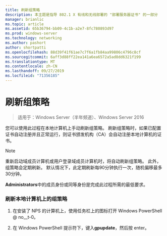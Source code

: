 ```yaml
---
title: 刷新组策略
description: 本主题是指导 802.1 X 有线和无线部署的 "部署服务器证书" 的一部分
manager: brianlic
ms.topic: article
ms.assetid: 65b36794-bb09-4c1b-a2e7-8fc780893d97
ms.prod: windows-server
ms.technology: networking
ms.author: pashort
author: shortpatti
ms.openlocfilehash: 88d39f41f61ae7c7f6a1fb84aa99806c4796c8cf
ms.sourcegitcommit: 6aff3d88ff22ea141a6ea6572a5ad8dd6321f199
ms.translationtype: MT
ms.contentlocale: zh-CN
ms.lasthandoff: 09/27/2019
ms.locfileid: "71356185"
---
```

# <a name="refresh-group-policy"></a>刷新组策略

>适用于：Windows Server（半年频道）、Windows Server 2016

您可以使用此过程在本地计算机上手动刷新组策略。 刷新组策略时，如果已配置证书自动注册并且正常运行，则证书颁发机构（CA）会自动注册本地计算机的证书。  
  
> [!NOTE]  
> 重新启动域成员计算机或用户登录域成员计算机时，将自动刷新组策略。 此外，组策略会定期刷新。 默认情况下，此定期刷新每90分钟执行一次，随机偏移最多30分钟。  
  
**Administrators**中的成员身份或同等身份是完成此过程所需的最低要求。  
  
### <a name="to-refresh-group-policy-on-the-local-computer"></a>刷新本地计算机上的组策略  
  
1.  在安装了 NPS 的计算机上，使用任务栏上的图标打开 Windows PowerShell @ no__t-0。  
  
2.  在 Windows PowerShell 提示符下，键入**gpupdate**，然后按 enter。  
  


